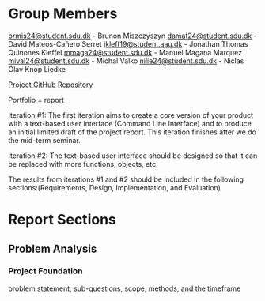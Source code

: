 # Group Members
brmis24@student.sdu.dk - Brunon Miszczyszyn
damat24@student.sdu.dk - David Mateos-Cañero Serret
jkleff19@student.aau.dk - Jonathan Thomas Quinones Kleffel 
mmaga24@student.sdu.dk - Manuel Magana Marquez
mival24@student.sdu.dk - Michal Valko
nilie24@student.sdu.dk - Niclas Olav Knop Liedke

[Project GitHub Repository](https://github.com/ValkoM28/EcoTropolis)


Portfolio = report


Iteration #1: The first iteration aims to create a core version of your product with a text-based user interface (Command Line Interface) and to produce an initial limited draft of the project report. This iteration finishes after we do the mid-term seminar.

Iteration #2: The text-based user interface should be designed so that it can be replaced with more functions, objects, etc. 

The results from iterations #1 and #2 should be included in the following sections:(Requirements, Design, 
Implementation, and Evaluation)
# Report Sections
## Problem Analysis
### Project Foundation
problem statement, sub-questions, scope, methods, and the timeframe 
